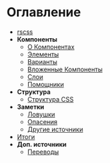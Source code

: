 # Оглавление

- [rscss](../README.md)
- **Компоненты**
  - [О Компонентах](components.md)
  - [Элементы](elements.md)
  - [Варианты](variants.md)
  - [Вложенные Компоненты](nested-components.md)
  - [Слои](layouts.md)
  - [Помощники](helpers.md)
- **Структура**
  - [Структура CSS](css-structure.md)
- **Заметки**
  - [Ловушки](pitfalls.md)
  - [Опасения](apprehensions.md)
  - [Другие источники](other-resources.md)
- [Итоги](summary.md)
- **Доп. источники**
  - [Переводы](translations.md)
